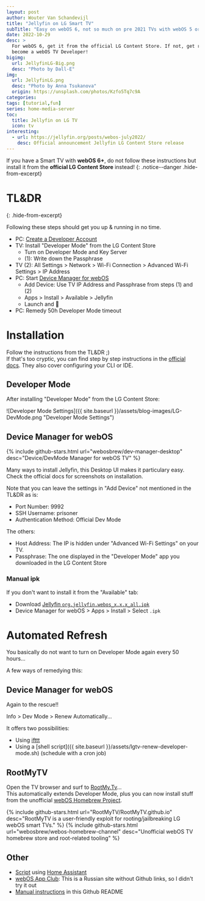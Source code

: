 ```yaml
---
layout: post
author: Wouter Van Schandevijl
title: "Jellyfin on LG Smart TV"
subTitle: "Easy on webOS 6, not so much on pre 2021 TVs with webOS 5 or less."
date: 2022-10-29
desc: >
  For webOS 6, get it from the official LG Content Store. If not, get ready to
  become a webOS TV Developer!
bigimg:
  url: JellyfinLG-Big.png
  desc: "Photo by Dall-E"
img:
  url: JellyfinLG.png
  desc: "Photo by Anna Tsukanova"
  origin: https://unsplash.com/photos/Kzfo5Tq7c9A
categories: 
tags: [tutorial,fun]
series: home-media-server
toc:
  title: Jellyfin on LG TV
  icon: tv
interesting:
  - url: https://jellyfin.org/posts/webos-july2022/
    desc: Official announcement Jellyfin LG Content Store release
---
```


If you have a Smart TV with **webOS 6+**, do not follow these instructions
but install it from the **official LG Content Store** instead!
{: .notice--danger .hide-from-excerpt}

# TL&amp;DR
{: .hide-from-excerpt}

Following these steps should get you up & running in no time.

- PC: [Create a Developer Account](https://us.lgaccount.com/login/sign_in)
- TV: Install "Developer Mode" from the LG Content Store
    - Turn on Developer Mode and Key Server
    - (1): Write down the Passphrase
- TV (2): All Settings > Network > Wi-Fi Connection > Advanced Wi-Fi Settings > IP Address
- PC: Start [Device Manager for webOS](https://github.com/webosbrew/dev-manager-desktop/releases/latest)
    - Add Device: Use TV IP Address and Passphrase from steps (1) and (2)
    - Apps > Install > Available > Jellyfin
    - Launch and 🎉
- PC: Remedy 50h Developer Mode timeout

<!--more-->

# Installation

Follow the instructions from the TL&DR ;)  
If that's too cryptic, you can find step by step instructions
in the [official docs](https://webostv.developer.lge.com/develop/getting-started/developer-mode-app).
They also cover configuring your CLI or IDE.



## Developer Mode

After installing "Developer Mode" from the LG Content Store:

![Developer Mode Settings]({{ site.baseurl }}/assets/blog-images/LG-DevMode.png "Developer Mode Settings")



## Device Manager for webOS

{% include github-stars.html url="webosbrew/dev-manager-desktop" desc="Device/DevMode Manager for webOS TV" %}

Many ways to install Jellyfin, this Desktop UI makes it particulary easy. Check the official docs for screenshots on installation.

Note that you can leave the settings in "Add Device" not mentioned in the TL&DR as is:  
- Port Number: 9992
- SSH Username: prisoner
- Authentication Method: Official Dev Mode

The others:  
- Host Address: The IP is hidden under "Advanced Wi-Fi Settings" on your TV.
- Passphrase: The one displayed in the "Developer Mode" app you downloaded in the LG Content Store


### Manual ipk

If you don't want to install it from the "Available" tab:

- Download [Jellyfin `org.jellyfin.webos_x.x.x_all.ipk`](https://github.com/jellyfin/jellyfin-webos/releases/latest)
- Device Manager for webOS > Apps > Install > Select `.ipk`


# Automated Refresh

You basically do not want to turn on Developer Mode again every 50 hours...

A few ways of remedying this:


## Device Manager for webOS

Again to the rescue!!

Info > Dev Mode > Renew Automatically...

It offers two possibilities:  
- Using [ifttt](https://ifttt.com/)
- Using a [shell script]({{ site.baseurl }}/assets/lgtv-renew-developer-mode.sh) (schedule with a cron job)


## RootMyTV

Open the TV browser and surf to [RootMy.Tv](https://rootmy.tv/)...  
This automatically extends Developer Mode, plus you can now install stuff from the unofficial [webOS Homebrew Project](https://www.webosbrew.org).

{% include github-stars.html url="RootMyTV/RootMyTV.github.io" desc="RootMyTV is a user-friendly exploit for rooting/jailbreaking LG webOS smart TVs." %}
{% include github-stars.html url="webosbrew/webos-homebrew-channel" desc="Unofficial webOS TV homebrew store and root-related tooling" %}



## Other

- [Script](https://gist.github.com/Raicuparta/f9cd299918e7280cc5c90c947b95de0f) using [Home Assistant](https://www.home-assistant.io/)
- [webOS App Club](https://webosapp.club/timer/): This is a Russian site without Github links, so I didn't try it out
- [Manual instructions](https://github.com/SR-Lut3t1um/Webos-renew-dev/) in this Github README
